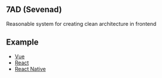 ## 7AD (Sevenad)
Reasonable system for creating clean architecture in frontend

## Example
  - [Vue](https://github.com/logustra/vuad)
  - [React](https://github.com/logustra/read)
  - [React Native](https://github.com/logustra/rena)
    


